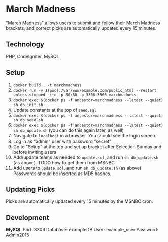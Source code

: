 March Madness
=============

"March Madness" allows users to submit and follow their March Madness brackets, and correct picks are automatically updated every 15 minutes.

## Technology

PHP, CodeIgniter, MySQL

## Setup

1. `docker build . -t marchmadness`
2. `docker run -v $(pwd):/var/www/example.com/public_html --restart unless-stopped -itd -p 80:80 -p 3306:3306 marchmadness`
3. `docker exec $(docker ps -f ancestor=marchmadness --latest --quiet) sh db_init.sh`
4. Update constants at the top of `seed.sql`
5. `docker exec $(docker ps -f ancestor=marchmadness --latest --quiet) sh db_seed.sh`
6. `docker exec $(docker ps -f ancestor=marchmadness --latest --quiet) sh db_update.sh` (you can do this again later, as well)
7. Navigate to `localhost` in a browser. You should see the login screen.
8. Log in as "admin" user with password "secret"
9. Go to "Setup" at the top and set up bracket after Selection Sunday and before inviting users
10. Add/update teams as needed to `update.sql`, and run `sh db_update.sh` (as above). TODO how to get them from MSNBC
11. Add users to `update.sql`, and run `sh db_update.sh` (as above). Passwords should be inserted as MD5 hashes.

## Updating Picks

Picks are automatically updated every 15 minutes by the MSNBC cron.

## Development

**MySQL**
Port: 3306
Database: exampleDB
User: example_user
Password: Admin2015

